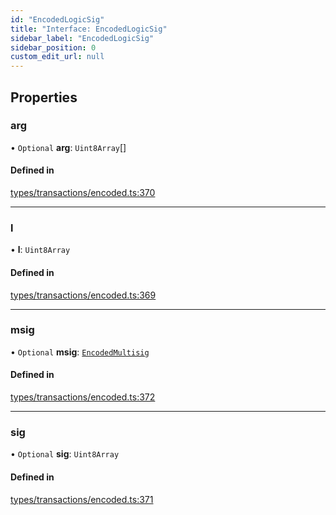 ```yaml
---
id: "EncodedLogicSig"
title: "Interface: EncodedLogicSig"
sidebar_label: "EncodedLogicSig"
sidebar_position: 0
custom_edit_url: null
---
```


## Properties

### arg

• `Optional` **arg**: `Uint8Array`[]

#### Defined in

[types/transactions/encoded.ts:370](https://github.com/joe-p/js-algorand-sdk/blob/6a3021f/src/types/transactions/encoded.ts#L370)

___

### l

• **l**: `Uint8Array`

#### Defined in

[types/transactions/encoded.ts:369](https://github.com/joe-p/js-algorand-sdk/blob/6a3021f/src/types/transactions/encoded.ts#L369)

___

### msig

• `Optional` **msig**: [`EncodedMultisig`](EncodedMultisig.md)

#### Defined in

[types/transactions/encoded.ts:372](https://github.com/joe-p/js-algorand-sdk/blob/6a3021f/src/types/transactions/encoded.ts#L372)

___

### sig

• `Optional` **sig**: `Uint8Array`

#### Defined in

[types/transactions/encoded.ts:371](https://github.com/joe-p/js-algorand-sdk/blob/6a3021f/src/types/transactions/encoded.ts#L371)
